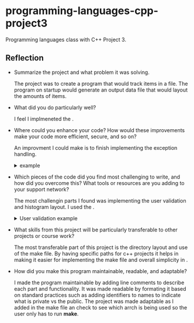 # programming-languages-cpp-project3
Programming languages class with C++ Project 3.

## Reflection

- Summarize the project and what problem it was solving.

    The project was to create a program that would track items in a file. The
    program on startup would generate an output data file that would layout the
    amounts of items.

- What did you do particularly well?

    I feel I implmeneted the .

- Where could you enhance your code? How would these improvements make your code more efficient, secure, and so on?

    An improvment I could make is to finish implementing the exception handling.

    <details>
    <summary>example</summary>
    
    ```cpp
    int main () {
      // adding a try catch exception for future implemented throw
      try {
        ProduceFrequency pf;
        pf.RunMenu();
      } catch(const exception& e) {
        cerr << "iostream error: " << e.what() << "\n";
        return 1;
      }
    
      return 0;
    }
    ```
    
    </details>

- Which pieces of the code did you find most challenging to write, and how did you overcome this? What tools or resources are you adding to your support network?

    The most challengin parts I found was implementing the user validation and histogram layout. I used the .


    <details>
    <summary>User validation example</summary>
    
    ```cpp
    // check for empty input or non number
    if (inputLine.empty() || inputLine.find_first_not_of(" \t") == string::npos) {
      cout << "No input entered. Please enter a number between 1 and 4.\n";
      continue;
    }
    
    // try block for choice
    try {
      choice = stoi(inputLine);
    } catch (...) {
      cout << "Invalid input. Please enter an integer between 1 and 4.\n";
      continue;
    }
    
    switch (choice) {
      case 1: {
        cout << "Enter produce item to search: ";
        string item;
        getline(cin, item);
    
        if (item.empty() || item.find_first_not_of(" \t") == string::npos) {
          cout << "No item entered. Please try again.\n";
          break;
        }
    
        int freq = GetItemFrequency(item);
        if (freq > 0) {
          cout << item << " was purchased " << freq << " times.\n";
        } else {
          cout << "Item \"" << item << "\" not found.\n";
        }
        break;
      }
      case 2:
        PrintAllFrequencies();
        break;
      case 3:
        PrintHistogram();
        break;
      case 4:
        cout << "Exiting program.\n";
        running = false;
        break;
      default:
        cout << "Please enter an integer between 1 and 4.\n";
        break;
    }
    ```
    
    </details>

- What skills from this project will be particularly transferable to other projects or course work?

    The most transferable part of this project is the directory layout and use of
    the make file. By having specific paths for c++ projects it helps in making it
    easier for implementing the make file and overall simplicity in .


- How did you make this program maintainable, readable, and adaptable?

    I made the program maintainable by adding line comments to describe each part
    and functionality. It was made readable by formating it based on standard
    practices such as adding identifiers to names to indicate what is private vs
    the public. The project was made adaptable as I added in the make file an check
    to see which arrch is being used so the user only has to run **make**.
